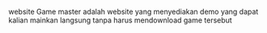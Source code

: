 website Game master adalah website yang menyediakan
demo yang dapat kalian mainkan langsung tanpa harus 
mendownload game tersebut
